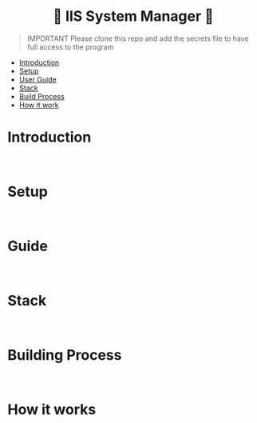 <h1 align="center">💫 IIS System Manager 💫 </h1>

> IMPORTANT Please clone this repo and add the secrets file to have full access to the program

- [Introduction](#introduction)
- [Setup](#setup)
- [User Guide](#guide)
- [Stack](#stack)
- [Build Process](#building-process)
- [How it work](#how-it-works)

<h1> Introduction </h1>
<br/>
<h1> Setup </h1>
<br/>
<h1> Guide </h1>
<br/>
<h1> Stack </h1>
<br/>
<h1> Building Process </h1>
<br/>
<h1> How it works </h1>

